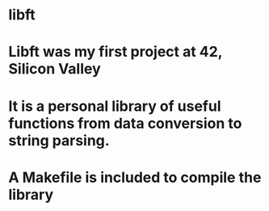 # libft

# Libft was my first project at 42, Silicon Valley
#
# It is a personal library of useful functions from data conversion to string parsing. 
# A Makefile is included to compile the library
